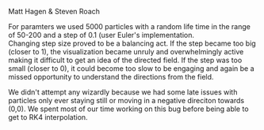 Matt Hagen & Steven Roach

For paramters we used 5000 particles with a random life time in the range of 50-200 and a step of 0.1 (user Euler's implementation.  
Changing step size proved to be a balancing act.  If the step became too big (closer to 1), the visualization became unruly and overwhelmingly active making it difficult to get an idea of the directed field.  If the step was too small (closer to 0), it could become too slow to be engaging and again be a missed opportunity to understand the directions from the field.

We didn't attempt any wizardly because we had some late issues with particles only ever staying still or moving in a negative direciton towards (0,0). We spent most of our time working on this bug before being able to get to RK4 interpolation.
